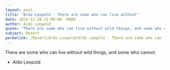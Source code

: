 ```yaml
---
layout: post
title: "Aldo Leopold - There are some who can live without"
date: 2024-12-28 12:00:00 -0000
author: Aldo Leopold
quote: "There are some who can live without wild things, and some who cannot."
subject: Desert
permalink: /Desert/Aldo Leopold/Aldo Leopold - There are some who can live without
---
```


There are some who can live without wild things, and some who cannot.

- Aldo Leopold
